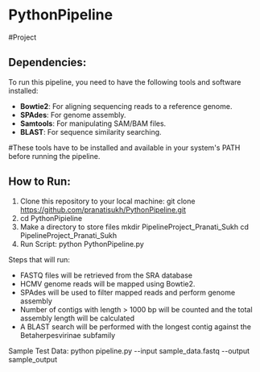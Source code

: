 # PythonPipeline
#Project

## Dependencies:
To run this pipeline, you need to have the following tools and software installed:

- **Bowtie2**: For aligning sequencing reads to a reference genome.
- **SPAdes**: For genome assembly.
- **Samtools**: For manipulating SAM/BAM files.
- **BLAST**: For sequence similarity searching.

#These tools have to be installed and available in your system's PATH before running the pipeline.

## How to Run:

1. Clone this repository to your local machine: git clone https://github.com/pranatisukh/PythonPipeline.git
2. cd PythonPipieline
3. Make a directory to store files
    mkdir PipelineProject_Pranati_Sukh
    cd PipelineProject_Pranati_Sukh
4. Run Script: python PythonPipeline.py

Steps that will run: 
- FASTQ files will be retrieved from the SRA database
- HCMV genome reads will be mapped using Bowtie2.
- SPAdes will be used to filter mapped reads and perform genome assembly 
- Number of contigs with length > 1000 bp will be counted and the total assembly length will be calculated
- A BLAST search will be performed with the longest contig against the Betaherpesvirinae subfamily

Sample Test Data: python pipeline.py --input sample_data.fastq --output sample_output


